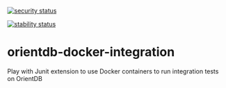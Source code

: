 [![security status](https://www.meterian.com/badge/gh/robfrank/orientdb-docker-integration/security)](https://www.meterian.com/report/gh/robfrank/orientdb-docker-integration)


[![stability status](https://www.meterian.com/badge/gh/robfrank/orientdb-docker-integration/stability)](https://www.meterian.com/report/gh/robfrank/orientdb-docker-integration)

# orientdb-docker-integration
Play with Junit extension to use Docker containers to run integration tests on OrientDB
